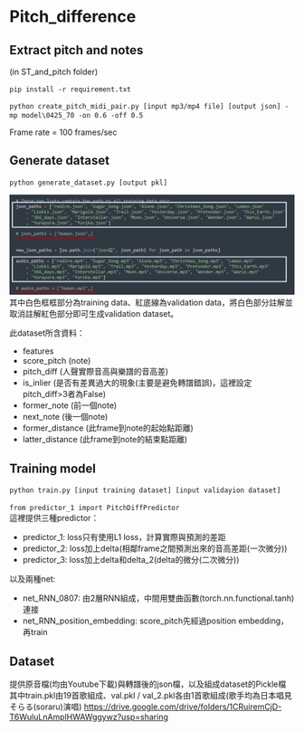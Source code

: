 # Pitch_difference
## Extract pitch and notes
(in ST_and_pitch folder)
```
pip install -r requirement.txt
```

```
python create_pitch_midi_pair.py [input mp3/mp4 file] [output json] -mp model\0425_70 -on 0.6 -off 0.5
```
Frame rate = 100 frames/sec  
  

## Generate dataset
```
python generate_dataset.py [output pkl]
```
  
![image](https://github.com/Jenny910927/Pitcg_difference/blob/main/Example_picture.png)
其中白色框框部分為training data、紅底線為validation data，將白色部分註解並取消註解紅色部分即可生成validation dataset。  
  
此dataset所含資料：
  * features
  * score_pitch (note)
  * pitch_diff (人聲實際音高與樂譜的音高差)
  * is_inlier (是否有差異過大的現象(主要是避免轉譜錯誤)，這裡設定pitch_diff>3者為False)
  * former_note (前一個note)
  * next_note (後一個note)
  * former_distance (此frame到note的起始點距離)
  * latter_distance (此frame到note的結束點距離)

## Training model
```
python train.py [input training dataset] [input validayion dataset]
```
  
`from predictor_1 import PitchDiffPredictor`  
這裡提供三種predictor：
  * predictor_1: loss只有使用L1 loss，計算實際與預測的差距
  * predictor_2: loss加上delta(相鄰frame之間預測出來的音高差距(一次微分))
  * predictor_3: loss加上delta和delta_2(delta的微分(二次微分))  
  
以及兩種net:
  * net_RNN_0807: 由2層RNN組成，中間用雙曲函數(torch.nn.functional.tanh)連接
  * net_RNN_position_embedding: score_pitch先經過position embedding，再train


## Dataset
提供原音檔(均由Youtube下載)與轉譜後的json檔，以及組成dataset的Pickle檔  
其中train.pkl由19首歌組成、val.pkl / val_2.pkl各由1首歌組成(歌手均為日本唱見そらる(soraru)演唱)
https://drive.google.com/drive/folders/1CRuiremCjD-T6WuluLnAmplHWAWggywz?usp=sharing  
